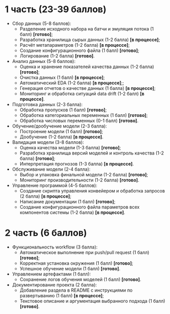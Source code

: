 # 1 часть (23-39 баллов)
- Сбор данных (5-8 баллов):
    - Разделение исходного набора на батчи и эмуляция потока (1 балл) **[готово]**;
    - Разработка хранилища сырых данных (1-2 балла) **[в процессе]**;
    - Расчёт метапараметров (1-2 балла) **[в процессе]**;
    - Создание конфигурационного файла (1 балл) **[готово]**;
    - Логирование (1-2 балла) **[готово]**.
- Анализ данных (5-8 баллов):
    - Оценка и хранение показателей качества данных (1-2 балла) **[готово]**;
    - Очистка данных (1 балл) **[в процессе]**;
    - Автоматический EDA (1-2 балла) **[в процессе]**;;
    - Генерация отчетов о качестве данных (1 балла) **[в процессе]**;
    - Мониторинг и обработка ситуаций data drift (1-2 балл) **[в процессе]**.
- Подготовка данных (2-3 балла):
    - Обработка пропусков (1 балл) **[готово]**;
    - Обработка категориальных переменных (1 балл) **[готово]**;
    - Обработка числовых переменных (0-1 балл) **[готово]**.
- Обучение/дообучение модели (2-3 балла):
    - Построение модели (1 балл) **[готово]**;
    - Дообучение (1-2 балла) **[в процессе]**.
- Валидация модели (3-8 баллов):
    - Оценка качества модели (1-3 балла) **[готово]**;
    - Разработка хранилища версий моделей и контроль качества (1-2 балла) **[готово]**;
    - Интерпретация прогнозов (1-3 балла) **[в процессе]**.
- Обслуживание модели (2-4 балла):
    - Выбор и упаковка финальной модели (1-2 балла) **[готово]**;
    - Мониторинг производительности (1-2 балла) **[готово]**.
- Управление программой (4-5 баллов):
    - Создание скрипта управления конвейером и обработка запросов (2 балла) **[в процессе]**;
    - Написание документации (1 балл) **[готово]**;
    - Создание конфигурационного файла параметров всех компонентов системы (1-2 балла) **[в процессе]**.

# 2 часть (6 баллов)
- Функциональность workflow (3 балла):
    - Автоматическое выполнение при push/pull request (1 балл) **[готово]**;
    - Корректная установка окружения (1 балл) **[готово]**;
    - Успешное обучение модели (1 балл) **[готово]**.
- Управлением артефактами (1 балл):
    - Сохранение логов обучения моделей (1 балл) **[готово]**.
- Документирование проекта (2 балла):
    - Добавление раздела в README с инструкциями по развертыванию (1 балл) **[в процессе]**;
    - Текстовое описание и аргументация выбранного подхода (1 балл) **[готово]**.

